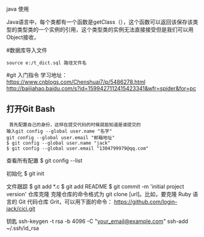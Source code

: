java 使用


Java语言中，每个类都有一个函数是getClass（），这个函数可以返回该保存该类型的类型类的一个实例的引用，这个类型类的实例无法直接接受但是我们可以用Object接收，

#数据库导入文件

	source e:/t_dict.sql 路径文件名

#git 入门指令
	学习地址：https://www.cnblogs.com/Chenshuai7/p/5486278.html
	http://baijiahao.baidu.com/s?id=1599427112415423341&wfr=spider&for=pc

## 打开Git Bash

	 首先配置自己的身份，这样在提交代码的时候就能知道是谁提交的
	输入git config --global user.name "名字"
	git config --global user.email "邮箱地址"
	$ git config --global user.name "jack"
	$ git config --global user.email "1304799979@qq.com"

查看所有配置
	$ git config --list
	
初始化
	$ git init 


文件跟踪
	$ git add *.c
	$ git add README
	$ git commit -m 'initial project version'
仓库克隆
	克隆仓库的命令格式为 git clone [url]。比如，要克隆 Ruby 语言的 Git 代码仓库 Grit，可以用下面的命令：
	https://github.com/login-jack/cici.git

钥匙
	ssh-keygen -t rsa -b 4096 -C "your_email@example.com"
	ssh-add ~/.ssh/id_rsa